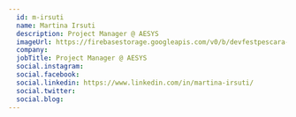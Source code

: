 ```yaml
---
  id: m-irsuti
  name: Martina Irsuti
  description: Project Manager @ AESYS
  imageUrl: https://firebasestorage.googleapis.com/v0/b/devfestpescara-2023.appspot.com/o/speakers%2Fm-irsuti.jpg?alt=media&token=9dc72678-ddaf-4c2a-bf3e-b5129674ce2a
  company: 
  jobTitle: Project Manager @ AESYS
  social.instagram: 
  social.facebook: 
  social.linkedin: https://www.linkedin.com/in/martina-irsuti/
  social.twitter: 
  social.blog: 
---
```

  